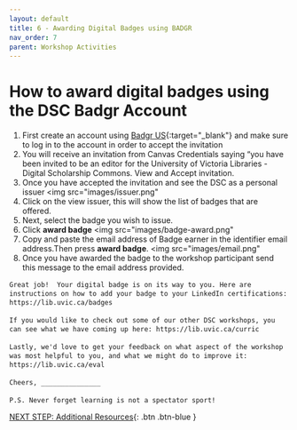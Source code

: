 ```yaml
---
layout: default
title: 6 - Awarding Digital Badges using BADGR
nav_order: 7
parent: Workshop Activities
---
```


# How to award digital badges using the DSC Badgr Account
1. First create an account using [Badgr US](https://badgr.com/auth/login){:target="_blank"}  and make sure to log in to the account in order to accept the invitation
2. You will receive an invitation from Canvas Credentials saying “you have been invited to be an editor for the University of Victoria Libraries -Digital Scholarship Commons. View and Accept invitation.
3. Once you have accepted the invitation and see the DSC as a personal issuer
<img src="images/issuer.png" 
4. Click on the view issuer, this will show the list of badges that are offered.
5. Next, select the badge you wish to issue.
6. Click **award badge**
   <img src="images/badge-award.png" 
7. Copy and paste the email address of Badge earner in the identifier email address.Then press **award badge**.
 <img src="images/email.png"   
8. Once you have awarded the badge to the workshop participant send this message to the email address provided.

```
Great job!  Your digital badge is on its way to you. Here are instructions on how to add your badge to your LinkedIn certifications: https://lib.uvic.ca/badges

If you would like to check out some of our other DSC workshops, you can see what we have coming up here: https://lib.uvic.ca/curric

Lastly, we'd love to get your feedback on what aspect of the workshop was most helpful to you, and what we might do to improve it: https://lib.uvic.ca/eval

Cheers, _______________

P.S. Never forget learning is not a spectator sport!
```





[NEXT STEP: Additional Resources](additional-resources.html){: .btn .btn-blue }

